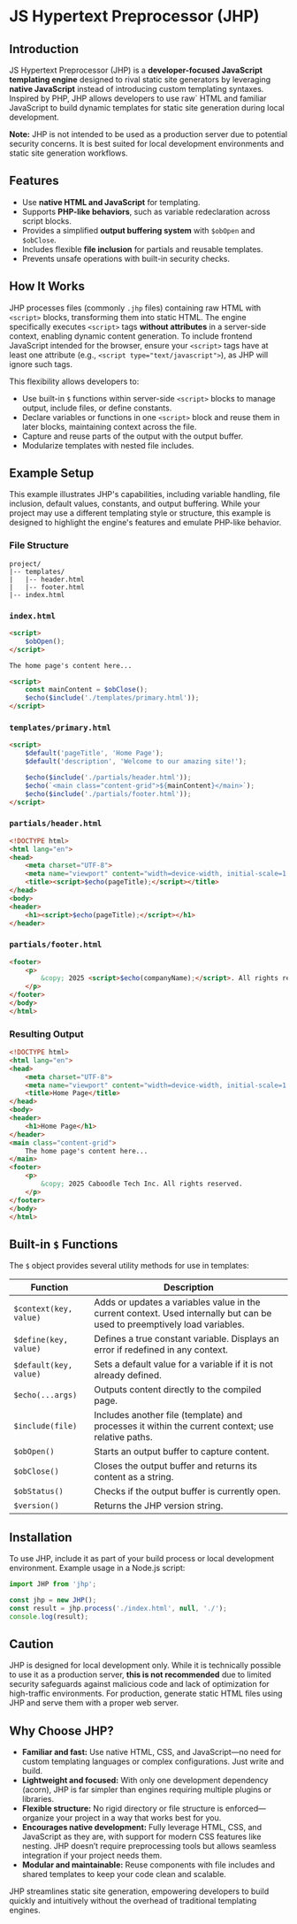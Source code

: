 # JS Hypertext Preprocessor (JHP)

## Introduction

JS Hypertext Preprocessor (JHP) is a **developer-focused JavaScript templating engine** designed to rival static site generators by leveraging **native JavaScript** instead of introducing custom templating syntaxes. Inspired by PHP, JHP allows developers to use raw` HTML and familiar JavaScript to build dynamic templates for static site generation during local development.

**Note:** JHP is not intended to be used as a production server due to potential security concerns. It is best suited for local development environments and static site generation workflows.

## Features

- Use **native HTML and JavaScript** for templating.
- Supports **PHP-like behaviors**, such as variable redeclaration across script blocks.
- Provides a simplified **output buffering system** with `$obOpen` and `$obClose`.
- Includes flexible **file inclusion** for partials and reusable templates.
- Prevents unsafe operations with built-in security checks.

## How It Works

JHP processes files (commonly `.jhp` files) containing raw HTML with `<script>` blocks, transforming them into static HTML. The engine specifically executes `<script>` tags **without attributes** in a server-side context, enabling dynamic content generation. To include frontend JavaScript intended for the browser, ensure your `<script>` tags have at least one attribute (e.g., `<script type="text/javascript">`), as JHP will ignore such tags.

This flexibility allows developers to:
- Use built-in `$` functions within server-side `<script>` blocks to manage output, include files, or define constants.
- Declare variables or functions in one `<script>` block and reuse them in later blocks, maintaining context across the file.
- Capture and reuse parts of the output with the output buffer.
- Modularize templates with nested file includes.

## Example Setup

This example illustrates JHP's capabilities, including variable handling, file inclusion, default values, constants, and output buffering. While your project may use a different templating style or structure, this example is designed to highlight the engine's features and emulate PHP-like behavior.

### File Structure

```
project/
|-- templates/
|   |-- header.html
|   |-- footer.html
|-- index.html
```

### `index.html`

```html
<script>
    $obOpen();
</script>

The home page's content here...

<script>
    const mainContent = $obClose();
    $echo($include('./templates/primary.html'));
</script>
```

### `templates/primary.html`

```html
<script>
    $default('pageTitle', 'Home Page');
    $default('description', 'Welcome to our amazing site!');

    $echo($include('./partials/header.html'));
    $echo(`<main class="content-grid">${mainContent}</main>`);
    $echo($include('./partials/footer.html'));
</script>
```

### `partials/header.html`

```html
<!DOCTYPE html>
<html lang="en">
<head>
    <meta charset="UTF-8">
    <meta name="viewport" content="width=device-width, initial-scale=1.0">
    <title><script>$echo(pageTitle);</script></title>
</head>
<body>
<header>
    <h1><script>$echo(pageTitle);</script></h1>
</header>
```

### `partials/footer.html`

```html
<footer>
    <p>
        &copy; 2025 <script>$echo(companyName);</script>. All rights reserved.
    </p>
</footer>
</body>
</html>
```

### Resulting Output

```html
<!DOCTYPE html>
<html lang="en">
<head>
    <meta charset="UTF-8">
    <meta name="viewport" content="width=device-width, initial-scale=1.0">
    <title>Home Page</title>
</head>
<body>
<header>
    <h1>Home Page</h1>
</header>
<main class="content-grid">
    The home page's content here...
</main>
<footer>
    <p>
        &copy; 2025 Caboodle Tech Inc. All rights reserved.
    </p>
</footer>
</body>
</html>
```

## Built-in `$` Functions

The `$` object provides several utility methods for use in templates:

Function | Description
---|---
`$context(key, value)` | Adds or updates a variables value in the current context. Used internally but can be used to preemptively load variables.
`$define(key, value)`  | Defines a true constant variable. Displays an error if redefined in any context.
`$default(key, value)` | Sets a default value for a variable if it is not already defined.
`$echo(...args)`       | Outputs content directly to the compiled page.
`$include(file)`       | Includes another file (template) and processes it within the current context; use relative paths.
`$obOpen()`            | Starts an output buffer to capture content.
`$obClose()`           | Closes the output buffer and returns its content as a string.
`$obStatus()`          | Checks if the output buffer is currently open.
`$version()`           | Returns the JHP version string.

## Installation

To use JHP, include it as part of your build process or local development environment. Example usage in a Node.js script:

```js
import JHP from 'jhp';

const jhp = new JHP();
const result = jhp.process('./index.html', null, './');
console.log(result);
```

## Caution

JHP is designed for local development only. While it is technically possible to use it as a production server, **this is not recommended** due to limited security safeguards against malicious code and lack of optimization for high-traffic environments. For production, generate static HTML files using JHP and serve them with a proper web server.

## Why Choose JHP?

- **Familiar and fast:** Use native HTML, CSS, and JavaScript—no need for custom templating languages or complex configurations. Just write and build.
- **Lightweight and focused:** With only one development dependency (acorn), JHP is far simpler than engines requiring multiple plugins or libraries.
- **Flexible structure:** No rigid directory or file structure is enforced—organize your project in a way that works best for you.
- **Encourages native development:** Fully leverage HTML, CSS, and JavaScript as they are, with support for modern CSS features like nesting. JHP doesn’t require preprocessing tools but allows seamless integration if your project needs them.
- **Modular and maintainable:** Reuse components with file includes and shared templates to keep your code clean and scalable.

JHP streamlines static site generation, empowering developers to build quickly and intuitively without the overhead of traditional templating engines.



